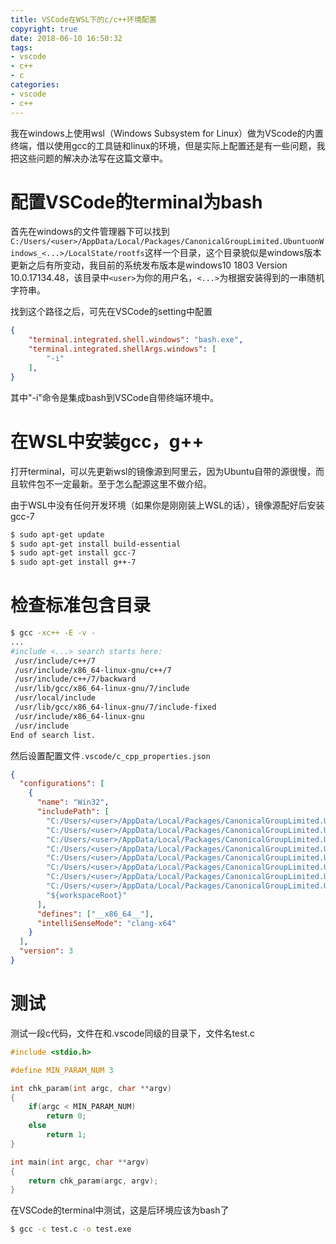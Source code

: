 ```yaml
---
title: VSCode在WSL下的c/c++环境配置
copyright: true
date: 2018-06-10 16:50:32
tags:
- vscode
- c++
- c
categories:
- vscode
- c++
---
```


我在windows上使用wsl（Windows Subsystem for Linux）做为VScode的内置终端，借以使用gcc的工具链和linux的环境，但是实际上配置还是有一些问题，我把这些问题的解决办法写在这篇文章中。

# 配置VSCode的terminal为bash
首先在windows的文件管理器下可以找到`C:/Users/<user>/AppData/Local/Packages/CanonicalGroupLimited.UbuntuonWindows_<...>/LocalState/rootfs`这样一个目录，这个目录貌似是windows版本更新之后有所变动，我目前的系统发布版本是windows10 1803 Version 10.0.17134.48，该目录中`<user>`为你的用户名，`<...>`为根据安装得到的一串随机字符串。

找到这个路径之后，可先在VSCode的setting中配置

```json
{
    "terminal.integrated.shell.windows": "bash.exe",
    "terminal.integrated.shellArgs.windows": [
        "-i"
    ],
}
```
<!--more-->

其中"-i"命令是集成bash到VSCode自带终端环境中。

# 在WSL中安装gcc，g++

打开terminal，可以先更新wsl的镜像源到阿里云，因为Ubuntu自带的源很慢，而且软件包不一定最新。至于怎么配源这里不做介绍。

由于WSL中没有任何开发环境（如果你是刚刚装上WSL的话），镜像源配好后安装gcc-7

```sh
$ sudo apt-get update
$ sudo apt-get install build-essential
$ sudo apt-get install gcc-7
$ sudo apt-get install g++-7
```

# 检查标准包含目录

```bash
$ gcc -xc++ -E -v -
...
#include <...> search starts here:
 /usr/include/c++/7
 /usr/include/x86_64-linux-gnu/c++/7
 /usr/include/c++/7/backward
 /usr/lib/gcc/x86_64-linux-gnu/7/include
 /usr/local/include
 /usr/lib/gcc/x86_64-linux-gnu/7/include-fixed
 /usr/include/x86_64-linux-gnu
 /usr/include
End of search list.
```

然后设置配置文件`.vscode/c_cpp_properties.json`

```JSON
{
  "configurations": [
    {
      "name": "Win32",
      "includePath": [
        "C:/Users/<user>/AppData/Local/Packages/CanonicalGroupLimited.UbuntuonWindows_<...>/LocalState/rootfs/usr/include/c++/7",
        "C:/Users/<user>/AppData/Local/Packages/CanonicalGroupLimited.UbuntuonWindows_<...>/LocalState/rootfs/usr/include/x86_64-linux-gnu/c++/7",
        "C:/Users/<user>/AppData/Local/Packages/CanonicalGroupLimited.UbuntuonWindows_<...>/LocalState/rootfs/usr/include/c++/7/backward",
        "C:/Users/<user>/AppData/Local/Packages/CanonicalGroupLimited.UbuntuonWindows_<...>/LocalState/rootfs/usr/lib/gcc/x86_64-linux-gnu/7/include",
        "C:/Users/<user>/AppData/Local/Packages/CanonicalGroupLimited.UbuntuonWindows_<...>/LocalState/rootfs/usr/local/include",
        "C:/Users/<user>/AppData/Local/Packages/CanonicalGroupLimited.UbuntuonWindows_<...>/LocalState/rootfs/usr/lib/gcc/x86_64-linux-gnu/7/include-fixed",
        "C:/Users/<user>/AppData/Local/Packages/CanonicalGroupLimited.UbuntuonWindows_<...>/LocalState/rootfs/usr/include/x86_64-linux-gnu",
        "C:/Users/<user>/AppData/Local/Packages/CanonicalGroupLimited.UbuntuonWindows_<...>/LocalState/rootfs/usr/include",
        "${workspaceRoot}"
      ],
      "defines": ["__x86_64__"],
      "intelliSenseMode": "clang-x64"
    }
  ],
  "version": 3
}
```

# 测试

测试一段c代码，文件在和.vscode同级的目录下，文件名test.c

```c
#include <stdio.h>

#define MIN_PARAM_NUM 3

int chk_param(int argc, char **argv)
{
    if(argc < MIN_PARAM_NUM)
        return 0;
    else
        return 1;
}

int main(int argc, char **argv)
{
    return chk_param(argc, argv);
}
```

在VSCode的terminal中测试，这是后环境应该为bash了

```sh
$ gcc -c test.c -o test.exe
```